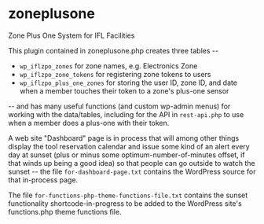 # zoneplusone
Zone Plus One System for IFL Facilities

This plugin contained in zoneplusone.php creates three tables --
* `wp_iflzpo_zones` for zone names, e.g. Electronics Zone
* `wp_iflzpo_zone_tokens` for registering zone tokens to users
* `wp_iflzpo_plus_one_zones` for storing the user ID, zone ID, and date when a member touches their token to a zone's plus-one sensor

-- and has many useful functions (and custom wp-admin menus) for working with the data/tables, including for the API in 
`rest-api.php` to use when a member does a plus-one with their token.

A web site "Dashboard" page is in process that will among other things display the tool reservation calendar and issue 
some kind of an alert every day at sunset (plus or minus some optimum-number-of-minutes offset, if that winds up being 
a good idea) so that people can go outside to watch the sunset -- the file `for-dashboard-page.txt` contains the 
WordPress source for that in-process page.

The file `for-functions-php-theme-functions-file.txt` contains the sunset functionality shortcode-in-progress to be 
added to the WordPress site's functions.php theme functions file.
